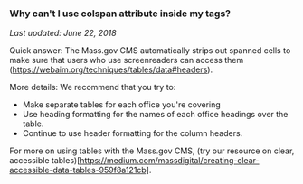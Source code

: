 ### Why can't I use colspan attribute inside my <td> tags?

*Last updated: June 22, 2018*

Quick answer: The Mass.gov CMS automatically strips out spanned cells to make sure that users who use screenreaders can access them (https://webaim.org/techniques/tables/data#headers). 

More details:
We recommend that you try to:
* Make separate tables for each office you're covering
* Use heading formatting for the names of each office headings  over the table.
* Continue to use header formatting for the column headers.

For more on using tables with the Mass.gov CMS, (try our resource on clear, accessible tables)[https://medium.com/massdigital/creating-clear-accessible-data-tables-959f8a121cb].

